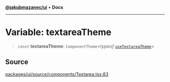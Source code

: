 [**@jakubmazanec/ui**](../README.md) • **Docs**

---

# Variable: textareaTheme

> `const` **textareaTheme**: `ComponentTheme`\<_typeof_
> [`useTextareaTheme`](../functions/useTextareaTheme.md)\>

## Source

[packages/ui/source/components/Textarea.tsx:83](https://github.com/jakubmazanec/tools/blob/bb20df5276ddb119762948adc2cda520aef09f0f/packages/ui/source/components/Textarea.tsx#L83)

